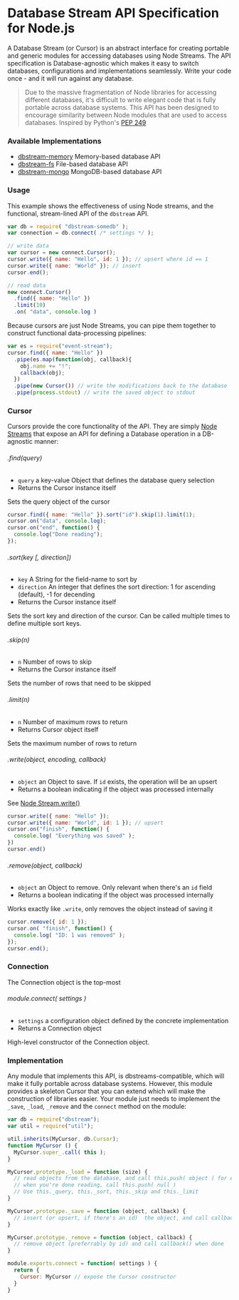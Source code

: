Database Stream API Specification for Node.js
========

A Database Stream (or Cursor) is an abstract interface for creating portable and generic modules for accessing databases  using Node Streams. The API specification is Database-agnostic which makes it easy to switch databases, configurations and implementations seamlessly. Write your code once - and it will run against any database.

> Due to the massive fragmentation of Node libraries for accessing different databases, it's difficult to write elegant code that is fully portable across database systems. This API has been designed to encourage similarity between Node modules that are used to access databases. Inspired by Python's [PEP 249](http://legacy.python.org/dev/peps/pep-0249/)

### Available Implementations

* [dbstream-memory](https://github.com/avinoamr/dbstream-memory) Memory-based database API
* [dbstream-fs](https://github.com/avinoamr/dbstream-fs) File-based database API
* [dbstream-mongo](https://github.com/avinoamr/dbstream-mongo) MongoDB-based database API

### Usage

This example shows the effectiveness of using Node streams, and the functional, stream-lined API of the `dbstream` API.

```javascript
var db = require( "dbstream-somedb" );
var connection = db.connect( /* settings */ );

// write data
var cursor = new connect.Cursor(); 
cursor.write({ name: "Hello", id: 1 }); // upsert where id == 1
cursor.write({ name: "World" }); // insert
cursor.end();

// read data
new connect.Cursor()
  .find({ name: "Hello" })
  .limit(10)
  .on( "data", console.log ) 
```

Because cursors are just Node Streams, you can pipe them together to construct functional data-processing pipelines:

```javascript
var es = require("event-stream");
cursor.find({ name: "Hello" })
  .pipe(es.map(function(obj, callback){
    obj.name += "!";
    callback(obj);
  })
  .pipe(new Cursor()) // write the modifications back to the database
  .pipe(process.stdout) // write the saved object to stdout
```


### Cursor

Cursors provide the core functionality of the API. They are simply [Node Streams](http://nodejs.org/api/stream.html#stream_class_stream_duplex) that expose an API for defining a Database operation in a DB-agnostic manner:

###### .find(query)

* `query` a key-value Object that defines the database query selection
* Returns the Cursor instance itself

Sets the query object of the cursor

```javascript
cursor.find({ name: "Hello" }).sort("id").skip(1).limit(1);
cursor.on("data", console.log);
cursor.on("end", function() {
  console.log("Done reading");
});
```

###### .sort(key [, direction])

* `key` A String for the field-name to sort by
* `direction` An integer that defines the sort direction: 1 for ascending (default), -1 for decending
* Returns the Cursor instance itself

Sets the sort key and direction of the cursor. Can be called multiple times to define multiple sort keys.

###### .skip(n)

* `n` Number of rows to skip
* Returns the Cursor instance itself

Sets the number of rows that need to be skipped

###### .limit(n)

* `n` Number of maximum rows to return
* Returns Cursor object itself

Sets the maximum number of rows to return

###### .write(object, encoding, callback)

* `object` an Object to save. If `id` exists, the operation will be an upsert
* Returns a boolean indicating if the object was processed internally

See [Node Stream.write()](http://nodejs.org/api/stream.html#stream_writable_write_chunk_encoding_callback)

```javascript
cursor.write({ name: "Hello" });
cursor.write({ name: "World", id: 1 }); // upsert
cursor.on("finish", function() {
  console.log( "Everything was saved" );
})
cursor.end()
```

###### .remove(object, callback)

* `object` an Object to remove. Only relevant when there's an `id` field
* Returns a boolean indicating if the object was processed internally

Works exactly like `.write`, only removes the object instead of saving it

```javascript
cursor.remove({ id: 1 });
cursor.on( "finish", function() {
  console.log( "ID: 1 was removed" );
});
cursor.end();
```


### Connection

The Connection object is the top-most 

###### module.connect( settings )

* `settings` a configuration object defined by the concrete implementation
* Returns a Connection object 

High-level constructor of the Connection object. 

### Implementation

Any module that implements this API, is dbstreams-compatible, which will make it fully portable across database systems. However, this module provides a skeleton Cursor that you can extend which will make the construction of libraries easier. Your module just needs to implement the `_save`, `_load`, `_remove` and the `connect` method on the module:

```javascript
var db = require("dbstream");
var util = require("util");

util.inherits(MyCursor, db.Cursor);
function MyCursor () {
  MyCursor.super_.call( this );
}

MyCursor.prototype._load = function (size) {
  // read objects from the database, and call this.push( object ) for each one
  // when you're done reading, call this.push( null )
  // Use this._query, this._sort, this._skip and this._limit
}

MyCursor.prototype._save = function (object, callback) {
  // insert (or upsert, if there's an id)  the object, and call callback() when done
}

MyCursor.prototype._remove = function (object, callback) {
  // remove object (preferrably by id) and call callback() when done
}

module.exports.connect = function( settings ) {
  return {
    Cursor: MyCursor // expose the Cursor constructor
  }
}

```

